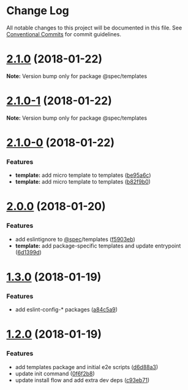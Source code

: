 # Change Log

All notable changes to this project will be documented in this file.
See [Conventional Commits](https://conventionalcommits.org) for commit guidelines.

<a name="2.1.0"></a>
# [2.1.0](https://github.com/joshblack/spec/tree/master/packages/spec-templates/compare/v2.1.0-1...v2.1.0) (2018-01-22)




**Note:** Version bump only for package @spec/templates

<a name="2.1.0-1"></a>
# [2.1.0-1](https://github.com/joshblack/spec/tree/master/packages/spec-templates/compare/v2.1.0-0...v2.1.0-1) (2018-01-22)




**Note:** Version bump only for package @spec/templates

<a name="2.1.0-0"></a>
# [2.1.0-0](https://github.com/joshblack/spec/tree/master/packages/spec-templates/compare/v2.0.0...v2.1.0-0) (2018-01-22)


### Features

* **template:** add micro template to templates ([be95a6c](https://github.com/joshblack/spec/tree/master/packages/spec-templates/commit/be95a6c))
* **template:** add micro template to templates ([b82f9b0](https://github.com/joshblack/spec/tree/master/packages/spec-templates/commit/b82f9b0))




<a name="2.0.0"></a>
# [2.0.0](https://github.com/joshblack/spec/tree/master/packages/spec-templates/compare/v1.3.1...v2.0.0) (2018-01-20)


### Features

* add eslintignore to [@spec](https://github.com/spec)/templates ([f5903eb](https://github.com/joshblack/spec/tree/master/packages/spec-templates/commit/f5903eb))
* **template:** add package-specific templates and update entrypoint ([6d1399d](https://github.com/joshblack/spec/tree/master/packages/spec-templates/commit/6d1399d))




<a name="1.3.0"></a>
# [1.3.0](https://github.com/joshblack/spec/tree/master/packages/spec-templates/compare/v1.2.0...v1.3.0) (2018-01-19)


### Features

* add eslint-config-* packages ([a84c5a9](https://github.com/joshblack/spec/tree/master/packages/spec-templates/commit/a84c5a9))




<a name="1.2.0"></a>
# [1.2.0](https://github.com/joshblack/spec/tree/master/packages/spec-templates/compare/v1.1.6...v1.2.0) (2018-01-19)


### Features

* add templates package and initial e2e scripts ([d6d88a3](https://github.com/joshblack/spec/tree/master/packages/spec-templates/commit/d6d88a3))
* update init command ([0f6f2b8](https://github.com/joshblack/spec/tree/master/packages/spec-templates/commit/0f6f2b8))
* update install flow and add extra dev deps ([c93eb71](https://github.com/joshblack/spec/tree/master/packages/spec-templates/commit/c93eb71))
